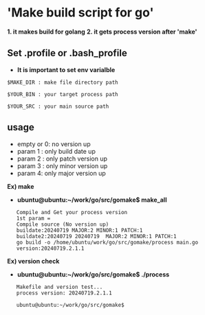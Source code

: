 # 'Make build script for go'

**1. it makes build for golang**
**2. it gets process version after 'make'**

## Set .profile or .bash_profile 
 * **It is important to set env varialble**
```
$MAKE_DIR : make file directory path

$YOUR_BIN : your target process path

$YOUR_SRC : your main source path
```


## usage 
 - empty or 0: no version up
 - param 1 : only build date up
 - param 2 : only patch version up
 - param 3 : only minor version up
 - param 4: only major version up

 **Ex) make**
  * **ubuntu@ubuntu:~/work/go/src/gomake$ make_all**
 ```
    Compile and Get your process version
    1st param =
    Compile source (No version up)
    buildate:20240719 MAJOR:2 MINOR:1 PATCH:1
    buildate2:20240719 20240719  MAJOR:2 MINOR:1 PATCH:1
    go build -o /home/ubuntu/work/go/src/gomake/process main.go
    version:20240719.2.1.1
 ```
 **Ex) version check**
  * **ubuntu@ubuntu:~/work/go/src/gomake$ ./process**
 ```
    Makefile and version test...
    process version: 20240719.2.1.1

    ubuntu@ubuntu:~/work/go/src/gomake$
 ```